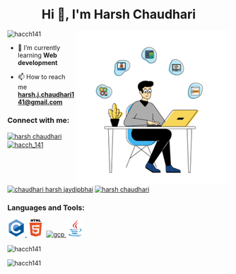 <h1 align="center">Hi 👋, I'm Harsh Chaudhari</h1>
<img src = "code boy.gif" align = "right" height = "350" width = "350">
<p align="left"> <img src="https://komarev.com/ghpvc/?username=hacch141&label=Profile%20views&color=0e75b6&style=flat" alt="hacch141" /> </p>

- 🌱 I’m currently learning **Web development**

- 📫 How to reach me **harsh.j.chaudhari141@gmail.com**

<h3 align="left">Connect with me:</h3>
<p align="left">
<a href="https://linkedin.com/in/harsh-chaudhari-86aa91201" target="blank"><img align="center" src="https://raw.githubusercontent.com/rahuldkjain/github-profile-readme-generator/master/src/images/icons/Social/linked-in-alt.svg" alt="harsh chaudhari" height="30" width="40" /></a>
<a href="https://instagram.com/hacch_141" target="blank"><img align="center" src="https://raw.githubusercontent.com/rahuldkjain/github-profile-readme-generator/master/src/images/icons/Social/instagram.svg" alt="hacch_141" height="30" width="40" /></a>
<a href="https://www.codechef.com/users/iiitv202052311" target="blank"><img align="center" src="https://cdn.jsdelivr.net/npm/simple-icons@3.1.0/icons/codechef.svg" alt="chaudhari harsh jaydipbhai" height="30" width="40" /></a>
<a href="https://www.hackerrank.com/harsh_j_chaudha1" target="blank"><img align="center" src="https://raw.githubusercontent.com/rahuldkjain/github-profile-readme-generator/master/src/images/icons/Social/hackerrank.svg" alt="harsh chaudhari" height="30" width="40" /></a>
</p>

<h3 align="left">Languages and Tools:</h3>
<p align="left"> <a href="https://www.cprogramming.com/" target="_blank" rel="noreferrer"> <img src="https://raw.githubusercontent.com/devicons/devicon/master/icons/c/c-original.svg" alt="c" width="40" height="40"/> </a> <img src="https://raw.githubusercontent.com/devicons/devicon/master/icons/html5/html5-original-wordmark.svg" alt="html5" width="40" height="40"/> </a> <a href="https://www.java.com" target="_blank" rel="noreferrer">  <a href="https://cloud.google.com" target="_blank" rel="noreferrer"> <img src="https://www.vectorlogo.zone/logos/google_cloud/google_cloud-icon.svg" alt="gcp" width="40" height="40"/> </a> <a href="https://www.java.com" target="_blank" rel="noreferrer"> <img src="https://raw.githubusercontent.com/devicons/devicon/master/icons/java/java-original.svg" alt="java" width="40" height="40"/> </a> </p>

<p><img align="center" src="https://github-readme-stats.vercel.app/api/top-langs?username=hacch141&show_icons=true&locale=en&layout=compact" alt="hacch141" /></p>

<p><img align="center" src="https://github-readme-streak-stats.herokuapp.com/?user=hacch141&" alt="hacch141" /></p>
